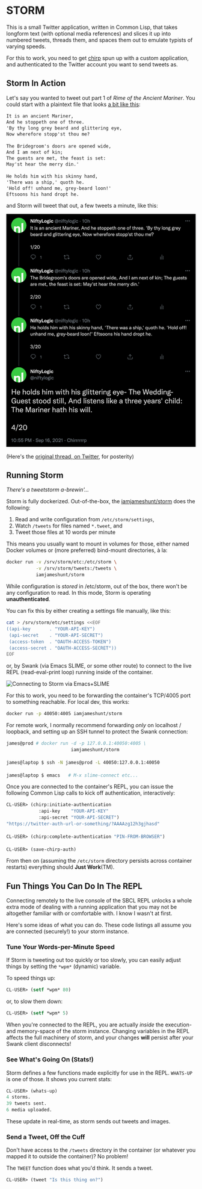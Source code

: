 STORM
=====

This is a small Twitter application, written in Common Lisp, that
takes longform text (with optional media references) and slices it
up into numbered tweets, threads them, and spaces them out to
emulate typists of varying speeds.

For this to work, you need to get [chirp][chirp] spun up with a
custom application, and authenticated to the Twitter account you
want to send tweets as.

[chirp]: https://github.com/Shinmera/chirp


Storm In Action
---------------

Let's say you wanted to tweet out part 1 of _Rime of the Ancient
Mariner_.  You could start with a plaintext file that looks
[a bit like this][rime]:

[rime]: examples/rime-of-the-ancient-mariner.tweet

```
It is an ancient Mariner,
And he stoppeth one of three.
'By thy long grey beard and glittering eye,
Now wherefore stopp'st thou me?

The Bridegroom's doors are opened wide,
And I am next of kin;
The guests are met, the feast is set:
May'st hear the merry din.'

He holds him with his skinny hand,
'There was a ship,' quoth he.
'Hold off! unhand me, grey-beard loon!'
Eftsoons his hand dropt he.
```

and Storm will tweet that out, a few tweets a minute, like this:

![Screenshot of a thread, on Twitter](docs/rime-of-the-ancient-mariner.png)

(Here's the [original thread, on Twitter][nl], for posterity)

[nl]: https://twitter.com/niftylogic/status/1438697077177999366


Running Storm
-------------

_There's a tweetstorm a-brewin'..._

Storm is fully dockerized.  Out-of-the-box, the
[iamjameshunt/storm][img] does the following:

  1. Read and write configuration from `/etc/storm/settings`,
  2. Watch `/tweets` for files named `*.tweet`, and
  3. Tweet those files at 10 words per minute

This means you usually want to mount in volumes for those, either
named Docker volumes or (more preferred) bind-mount directories,
à la:

```sh
docker run -v /srv/storm/etc:/etc/storm \
           -v /srv/storm/tweets:/tweets \
           iamjameshunt/storm
```

While configuration is _stored_ in /etc/storm, out of the box,
there won't be any configuration to read.  In this mode, Storm is
operating **unauthenticated**.

You can fix this by either creating a settings file manually, like
this:

```sh
cat > /srv/storm/etc/settings <<EOF
((api-key       . "YOUR-API-KEY")
 (api-secret    . "YOUR-API-SECRET")
 (access-token  . "OAUTH-ACCESS-TOKEN")
 (access-secret . "OAUTH-ACCESS-SECRET"))
EOF
```

or, by Swank (via Emacs SLIME, or some other route) to connect to
the live REPL (read-eval-print loop) running inside of the
container.

![Connecting to Storm via Emacs+SLIME](docs/storm-repl-emacs.gif)

For this to work, you need to be forwarding the container's
TCP/4005 port to something reachable.  For local dev, this works:

```sh
docker run -p 40050:4005 iamjameshunt/storm
```

For remote work, I normally recommend forwarding _only_ on
localhost / loopback, and setting up an SSH tunnel to protect the
Swank connection:

```sh
james@prod # docker run -d -p 127.0.0.1:40050:4005 \
                        iamjameshunt/storm

james@laptop $ ssh -N james@prod -L 40050:127.0.0.1:40050

james@laptop $ emacs   # M-x slime-connect etc...
```

Once you are connected to the container's REPL, you can issue the
following Common Lisp calls to kick off authentication,
interactively:

```lisp
CL-USER> (chirp:initiate-authentication
            :api-key    "YOUR-API-KEY"
            :api-secret "YOUR-API-SECRET")
"https://twitter-auth-url-or-something/?AAAAzg12h3gjhasd"

CL-USER> (chirp:complete-authentication "PIN-FROM-BROWSER")

CL-USER> (save-chirp-auth)
```

From then on (assuming the `/etc/storm` directory persists across
container restarts) everything should **Just Work**(TM).


Fun Things You Can Do In The REPL
---------------------------------

Connecting remotely to the live console of the SBCL REPL unlocks a
whole extra mode of dealing with a running application that you
may not be altogether familiar with or comfortable with.  I know I
wasn't at first.

Here's some ideas of what you can do.  These code listings all
assume you are connected (securely!) to your storm instance.

### Tune Your Words-per-Minute Speed

If Storm is tweeting out too quickly or too slowly, you can easily
adjust things by setting the `*wpm*` (dynamic) variable.

To speed things up:

```lisp
CL-USER> (setf *wpm* 80)
```

or, to slow them down:

```lisp
CL-USER> (setf *wpm* 5)
```

When you're connected to the REPL, you are actually _inside_ the
execution- and memory-space of the storm instance.  Changing
variables in the REPL affects the full machinery of storm, and
your changes **will** persist after your Swank client disconnects!

### See What's Going On (Stats!)

Storm defines a few functions made explicitly for use in the REPL.
`WHATS-UP` is one of those.  It shows you current stats:

```lisp
CL-USER> (whats-up)
4 storms.
39 tweets sent.
6 media uploaded.
```

These update in real-time, as storm sends out tweets and images.


### Send a Tweet, Off the Cuff

Don't have access to the `/tweets` directory in the container (or
whatever you mapped it to outside the container)?  No problem!

The `TWEET` function does what you'd think.  It sends a tweet.

```lisp
CL-USER> (tweet "Is this thing on?")
```

[img]: https://hub.docker.com/r/iamjameshunt/storm
